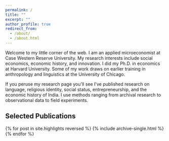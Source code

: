 ```yaml
---
permalink: /
title: ""
excerpt: ""
author_profile: true
redirect_from: 
  - /about/
  - /about.html
---
```


Welcome to my little corner of the web. I am an applied microeconomist at Case Western Reserve University. My research interests include social economics, economic history, and innovation. I did my Ph.D. in economics at Harvard University. Some of my work draws on earlier training in anthropology and linguistics at the University of Chicago. 

If you peruse my research page you'll see I've published research on language, religious identity, social status, entrepreneurship, and the economic history of India. I use methods ranging from archival research to observational data to field experiments. 

Selected Publications
--------

{% for post in site.highlights reversed %}
  {% include archive-single.html %}
{% endfor %}